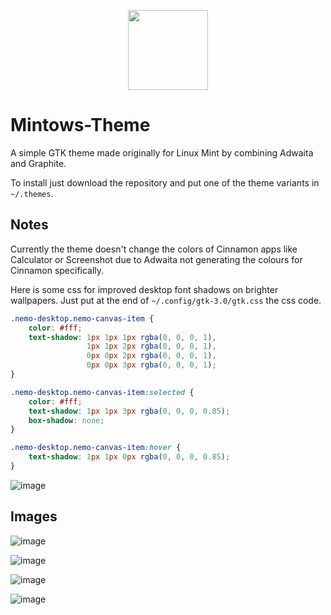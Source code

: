 <p align="center">
  <img src="https://github.com/user-attachments/assets/3f3ca290-0486-482e-b1ff-6d085b6c1965" style="width: 128px; height:128px"/>
</p>

# Mintows-Theme
A simple GTK theme made originally for Linux Mint by combining Adwaita and Graphite.  

To install just download the repository and put one of the theme variants in `~/.themes`.

## Notes
Currently the theme doesn't change the colors of Cinnamon apps like Calculator or Screenshot due to Adwaita not generating the colours for Cinnamon specifically.

Here is some css for improved desktop font shadows on brighter wallpapers. Just put at the end of `~/.config/gtk-3.0/gtk.css` the css code.
```css
.nemo-desktop.nemo-canvas-item {
    color: #fff;
    text-shadow: 1px 1px 1px rgba(0, 0, 0, 1),
                 1px 1px 2px rgba(0, 0, 0, 1),
                 0px 0px 2px rgba(0, 0, 0, 1),
                 0px 0px 3px rgba(0, 0, 0, 1);
}

.nemo-desktop.nemo-canvas-item:selected {
    color: #fff;
    text-shadow: 1px 1px 3px rgba(0, 0, 0, 0.85);
    box-shadow: none;
}

.nemo-desktop.nemo-canvas-item:hover {
    text-shadow: 1px 1px 0px rgba(0, 0, 0, 0.85);
}
```
![image](https://github.com/user-attachments/assets/3a04d3f6-923f-43d2-9fb4-0322c5bca4cb)

## Images
![image](https://github.com/user-attachments/assets/7d40e79a-b468-4890-8b92-bcdc1fa380f5)

![image](https://github.com/user-attachments/assets/3c143177-75d2-44dd-b80a-8f1e9c34ea81)

![image](https://github.com/user-attachments/assets/9d496e30-9eec-4f45-8de5-c7a5e490a02b)

![image](https://github.com/user-attachments/assets/7eac57e8-8e64-4429-b16f-8dc5630a1433)
